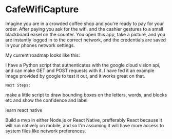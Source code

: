 # CafeWifiCapture

Imagine you are in a crowded coffee shop and you're ready to pay for your order. After paying you ask for the wifi, and the cashier gestures to a small blackboard easel on the counter. You open this app, take a picture, and you are instantly logged in to the correct network, and the credentials are saved in your phones network settings.

My current roadmap looks like this:

I have a Python script that authenticates with the google cloud vision api, and can make GET and POST requests with it. I have fed it an example image provided by google to test it out, and it works great on that.

	Next Steps:

make a little script to draw bounding boxes on the letters, words, and blocks etc and show the confidence and label

learn react native

Build a mvp in either Node.js or React Native, prefferably React because it will run natively on mobile, and so I'm assuming it will have more access to system files like network preferences.